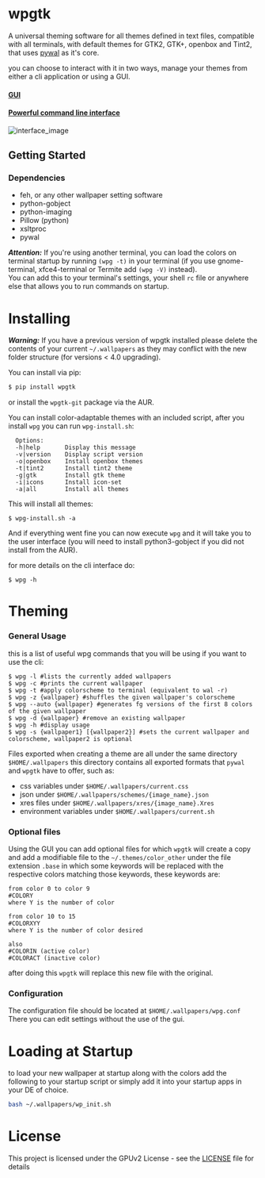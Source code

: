 
# wpgtk

A universal theming software for all themes 
defined in text files, compatible with all terminals, 
with default themes for GTK2, GTK+, openbox and Tint2, that uses 
[pywal](https://github.com/dylanaraps/pywal) as it's core.

you can choose to interact with it in two ways, manage your themes 
from either a cli application or using a GUI.

#### [GUI](https://gfycat.com/DefinitiveSpiffyJohndory)

#### [Powerful command line interface](https://gfycat.com/NeighboringSarcasticEquine)


![interface_image](http://i.imgur.com/aWgqJPG.png)



## Getting Started

### Dependencies

* feh, or any other wallpaper setting software
* python-gobject
* python-imaging
* Pillow (python)
* xsltproc
* pywal

**_Attention:_** If you're using another terminal, you can load the colors on terminal startup
by running `(wpg -t)` in your terminal (if you use gnome-terminal, xfce4-terminal or Termite add `(wpg -V)` instead).  
You can add this to your terminal's settings, your shell `rc` file or anywhere else 
that allows you to run commands on startup.

# Installing

**_Warning:_** If you have a previous version of wpgtk installed
please delete the contents of your current `~/.wallpapers` as 
they may conflict with the new folder structure (for versions < 4.0 upgrading).

You can install via pip:

```sh
$ pip install wpgtk
```

or install the `wpgtk-git` package via the AUR.  

You can install color-adaptable themes with an included script,
after you install `wpg` you can run `wpg-install.sh`:

```
  Options:
  -h|help       Display this message
  -v|version    Display script version
  -o|openbox    Install openbox themes
  -t|tint2      Install tint2 theme
  -g|gtk        Install gtk theme
  -i|icons      Install icon-set
  -a|all        Install all themes
  ```

This will install all themes:
  ```
$ wpg-install.sh -a 
```

And if everything went fine you can now execute `wpg` and it will take
you to the user interface (you will need to install python3-gobject if
you did not install from the AUR).


for more details on the cli interface do:
```
$ wpg -h
```

# Theming

### General Usage

this is a list of useful wpg commands that you will be using if you want to use
the cli:
```
$ wpg -l #lists the currently added wallpapers
$ wpg -c #prints the current wallpaper
$ wpg -t #apply colorscheme to terminal (equivalent to wal -r)
$ wpg -z {wallpaper} #shuffles the given wallpaper's colorscheme
$ wpg --auto {wallpaper} #generates fg versions of the first 8 colors of the given wallpaper
$ wpg -d {wallpaper} #remove an existing wallpaper
$ wpg -h #display usage
$ wpg -s {wallpaper1} [{wallpaper2}] #sets the current wallpaper and colorscheme, wallpaper2 is optional
```

Files exported when creating a theme are all under the same directory `$HOME/.wallpapers`
this directory contains all exported formats that `pywal` and `wpgtk` have to offer, such
as:

* css variables under `$HOME/.wallpapers/current.css`
* json under `$HOME/.wallpapers/schemes/{image_name}.json`
* xres files under `$HOME/.wallpapers/xres/{image_name}.Xres`
* environment variables under `$HOME/.wallpapers/current.sh` 

### Optional files

Using the GUI you can add optional files for which `wpgtk` will create a copy and
add a modifiable file to the `~/.themes/color_other` under the file extension `.base`
in which some keywords will be replaced with the respective colors matching 
those keywords, these keywords are:

```assembly
from color 0 to color 9
#COLORY
where Y is the number of color

from color 10 to 15
#COLORXYY 
where Y is the number of color desired

also
#COLORIN (active color)
#COLORACT (inactive color)
```

after doing this `wpgtk` will replace this new file with the original.

### Configuration

The configuration file should be located at `$HOME/.wallpapers/wpg.conf`
There you can edit settings without the use of the gui.

# Loading at Startup
to load your new wallpaper at startup along with the colors add the following to your 
startup script or simply add it into your startup apps in your DE of choice.

```sh
bash ~/.wallpapers/wp_init.sh
```

# License

This project is licensed under the GPUv2 License - see the [LICENSE](LICENSE) file for details
